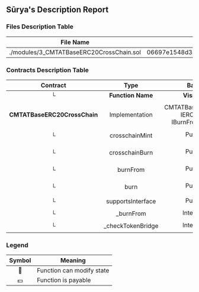 ## Sūrya's Description Report

### Files Description Table


|  File Name  |  SHA-1 Hash  |
|-------------|--------------|
| ./modules/3_CMTATBaseERC20CrossChain.sol | 06697e1548d38f4b5b5899dbe044418c0d194955 |


### Contracts Description Table


|  Contract  |         Type        |       Bases      |                  |                 |
|:----------:|:-------------------:|:----------------:|:----------------:|:---------------:|
|     └      |  **Function Name**  |  **Visibility**  |  **Mutability**  |  **Modifiers**  |
||||||
| **CMTATBaseERC20CrossChain** | Implementation | CMTATBaseERC1404, IERC7802, IBurnFromERC20 |||
| └ | crosschainMint | Public ❗️ | 🛑  | whenNotPaused onlyTokenBridge |
| └ | crosschainBurn | Public ❗️ | 🛑  | whenNotPaused onlyTokenBridge |
| └ | burnFrom | Public ❗️ | 🛑  | onlyRole whenNotPaused |
| └ | burn | Public ❗️ | 🛑  | onlyRole whenNotPaused |
| └ | supportsInterface | Public ❗️ |   |NO❗️ |
| └ | _burnFrom | Internal 🔒 | 🛑  | |
| └ | _checkTokenBridge | Internal 🔒 | 🛑  | |


### Legend

|  Symbol  |  Meaning  |
|:--------:|-----------|
|    🛑    | Function can modify state |
|    💵    | Function is payable |
